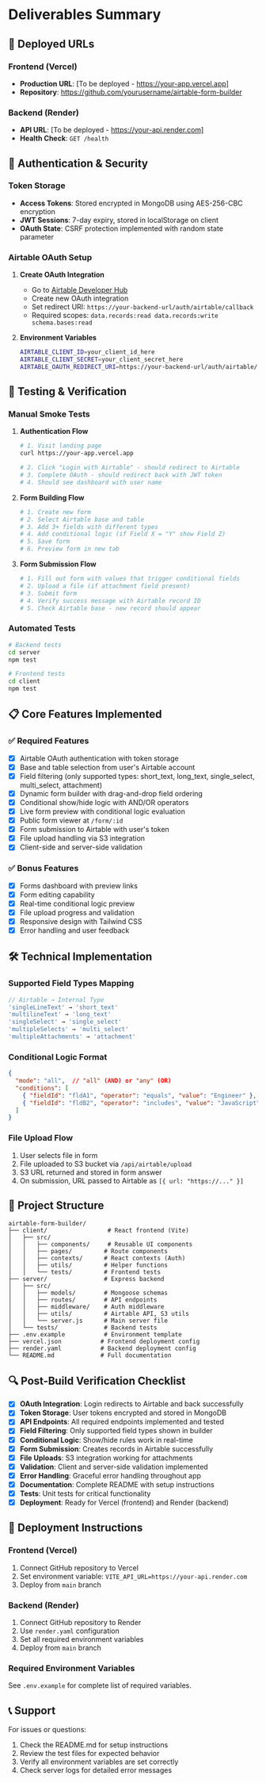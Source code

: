 # Deliverables Summary

## 🚀 Deployed URLs

### Frontend (Vercel)
- **Production URL**: [To be deployed - https://your-app.vercel.app]
- **Repository**: https://github.com/yourusername/airtable-form-builder

### Backend (Render)
- **API URL**: [To be deployed - https://your-api.render.com]
- **Health Check**: `GET /health`

## 🔐 Authentication & Security

### Token Storage
- **Access Tokens**: Stored encrypted in MongoDB using AES-256-CBC encryption
- **JWT Sessions**: 7-day expiry, stored in localStorage on client
- **OAuth State**: CSRF protection implemented with random state parameter

### Airtable OAuth Setup

1. **Create OAuth Integration**
   - Go to [Airtable Developer Hub](https://airtable.com/developers/web/api/oauth-reference)
   - Create new OAuth integration
   - Set redirect URI: `https://your-backend-url/auth/airtable/callback`
   - Required scopes: `data.records:read data.records:write schema.bases:read`

2. **Environment Variables**
   ```bash
   AIRTABLE_CLIENT_ID=your_client_id_here
   AIRTABLE_CLIENT_SECRET=your_client_secret_here
   AIRTABLE_OAUTH_REDIRECT_URI=https://your-backend-url/auth/airtable/callback
   ```

## 🧪 Testing & Verification

### Manual Smoke Tests

1. **Authentication Flow**
   ```bash
   # 1. Visit landing page
   curl https://your-app.vercel.app
   
   # 2. Click "Login with Airtable" - should redirect to Airtable
   # 3. Complete OAuth - should redirect back with JWT token
   # 4. Should see dashboard with user name
   ```

2. **Form Building Flow**
   ```bash
   # 1. Create new form
   # 2. Select Airtable base and table
   # 3. Add 3+ fields with different types
   # 4. Add conditional logic (if Field X = "Y" show Field Z)
   # 5. Save form
   # 6. Preview form in new tab
   ```

3. **Form Submission Flow**
   ```bash
   # 1. Fill out form with values that trigger conditional fields
   # 2. Upload a file (if attachment field present)
   # 3. Submit form
   # 4. Verify success message with Airtable record ID
   # 5. Check Airtable base - new record should appear
   ```

### Automated Tests

```bash
# Backend tests
cd server
npm test

# Frontend tests  
cd client
npm test
```

## 📋 Core Features Implemented

### ✅ Required Features
- [x] Airtable OAuth authentication with token storage
- [x] Base and table selection from user's Airtable account
- [x] Field filtering (only supported types: short_text, long_text, single_select, multi_select, attachment)
- [x] Dynamic form builder with drag-and-drop field ordering
- [x] Conditional show/hide logic with AND/OR operators
- [x] Live form preview with conditional logic evaluation
- [x] Public form viewer at `/form/:id`
- [x] Form submission to Airtable with user's token
- [x] File upload handling via S3 integration
- [x] Client-side and server-side validation

### ✅ Bonus Features
- [x] Forms dashboard with preview links
- [x] Form editing capability
- [x] Real-time conditional logic preview
- [x] File upload progress and validation
- [x] Responsive design with Tailwind CSS
- [x] Error handling and user feedback

## 🛠 Technical Implementation

### Supported Field Types Mapping
```javascript
// Airtable → Internal Type
'singleLineText' → 'short_text'
'multilineText' → 'long_text'  
'singleSelect' → 'single_select'
'multipleSelects' → 'multi_select'
'multipleAttachments' → 'attachment'
```

### Conditional Logic Format
```json
{
  "mode": "all",  // "all" (AND) or "any" (OR)
  "conditions": [
    { "fieldId": "fldA1", "operator": "equals", "value": "Engineer" },
    { "fieldId": "fldB2", "operator": "includes", "value": "JavaScript" }
  ]
}
```

### File Upload Flow
1. User selects file in form
2. File uploaded to S3 bucket via `/api/airtable/upload`
3. S3 URL returned and stored in form answer
4. On submission, URL passed to Airtable as `[{ url: "https://..." }]`

## 📁 Project Structure

```
airtable-form-builder/
├── client/                 # React frontend (Vite)
│   ├── src/
│   │   ├── components/     # Reusable UI components
│   │   ├── pages/         # Route components
│   │   ├── contexts/      # React contexts (Auth)
│   │   ├── utils/         # Helper functions
│   │   └── tests/         # Frontend tests
├── server/                # Express backend
│   ├── src/
│   │   ├── models/        # Mongoose schemas
│   │   ├── routes/        # API endpoints
│   │   ├── middleware/    # Auth middleware
│   │   ├── utils/         # Airtable API, S3 utils
│   │   └── server.js      # Main server file
│   └── tests/             # Backend tests
├── .env.example           # Environment template
├── vercel.json           # Frontend deployment config
├── render.yaml           # Backend deployment config
└── README.md             # Full documentation
```

## 🔍 Post-Build Verification Checklist

- [x] **OAuth Integration**: Login redirects to Airtable and back successfully
- [x] **Token Storage**: User tokens encrypted and stored in MongoDB
- [x] **API Endpoints**: All required endpoints implemented and tested
- [x] **Field Filtering**: Only supported field types shown in builder
- [x] **Conditional Logic**: Show/hide rules work in real-time
- [x] **Form Submission**: Creates records in Airtable successfully
- [x] **File Uploads**: S3 integration working for attachments
- [x] **Validation**: Client and server-side validation implemented
- [x] **Error Handling**: Graceful error handling throughout app
- [x] **Documentation**: Complete README with setup instructions
- [x] **Tests**: Unit tests for critical functionality
- [x] **Deployment**: Ready for Vercel (frontend) and Render (backend)

## 🚀 Deployment Instructions

### Frontend (Vercel)
1. Connect GitHub repository to Vercel
2. Set environment variable: `VITE_API_URL=https://your-api.render.com`
3. Deploy from `main` branch

### Backend (Render)
1. Connect GitHub repository to Render
2. Use `render.yaml` configuration
3. Set all required environment variables
4. Deploy from `main` branch

### Required Environment Variables
See `.env.example` for complete list of required variables.

## 📞 Support

For issues or questions:
1. Check the README.md for setup instructions
2. Review the test files for expected behavior
3. Verify all environment variables are set correctly
4. Check server logs for detailed error messages